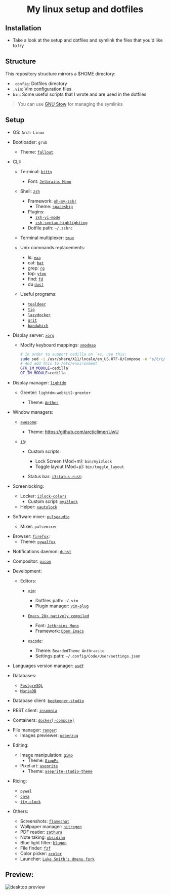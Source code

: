 <h1 align="center">My linux setup and dotfiles</h1>

## Installation

- Take a look at the setup and dotfiles and symlink the files that you'd like to try

## Structure

This repository structure mirrors a \$HOME directory:

- `.config`: Dotfiles directory
- `.vim`: Vim configuration files
- `bin`: Some useful scripts that I wrote and are used in the dotfiles

> You can use [GNU Stow](https://www.gnu.org/software/stow/) for managing the symlinks

## Setup

- OS: `Arch Linux`

- Bootloader: `grub`

  - Theme: [`fallout`](https://github.com/shvchk/fallout-grub-theme)

- CLI:

  - Terminal: [`kitty`](https://wiki.archlinux.org/index.php/Kitty#Installation)

    - Font: [`Jetbrains Mono`](https://archlinux.org/packages/community/any/ttf-jetbrains-mono)

  - Shell: [`zsh`](https://wiki.archlinux.org/index.php/zsh#Installation)

    - Framework: [`oh-my-zsh!`](https://github.com/ohmyzsh/ohmyzsh#basic-installation)
      - Theme: [`spaceship`](https://github.com/denysdovhan/spaceship-prompt)
    - Plugins:
      - [`zsh-vi-mode`](https://github.com/jeffreytse/zsh-vi-mode#arch-linux-aur)
      - [`zsh-syntax-highlighting`](https://github.com/zsh-users/zsh-syntax-highlighting/blob/master/INSTALL.md#oh-my-zsh)
    - Dotfile path: `~/.zshrc`

  - Terminal multiplexer: [`tmux`](https://wiki.archlinux.org/index.php/Tmux#Installation)

  - Unix commands replacements:

    - ls: [`exa`](https://github.com/ogham/exa#arch-linux)
    - cat: [`bat`](https://github.com/sharkdp/bat#on-arch-linux)
    - grep: [`rg`](https://github.com/BurntSushi/ripgrep#installation)
    - top: [`ytop`](https://github.com/cjbassi/ytop#installation)
    - find: [`fd`](https://github.com/sharkdp/fd#on-arch-linux)
    - du [`dust`](https://github.com/bootandy/dust)

  - Useful programs:
    - [`tealdeer`](https://github.com/dbrgn/tealdeer)
    - [`tig`](https://github.com/jonas/tig)
    - [`lazydocker`](https://github.com/jesseduffield/lazydocker)
    - [`grit`](https://github.com/climech/grit)
    - [`bandwhich`](https://github.com/imsnif/bandwhich)

* Display server: [`xorg`](https://wiki.archlinux.org/index.php/xorg#Installation)

  - Modify keyboard mappings: [`xmodmap`](https://wiki.archlinux.org/index.php/xmodmap#Installation)
    ```bash
    # In order to support cedilla on ´+c, use this:
    sudo sed -i /usr/share/X11/locale/en_US.UTF-8/Compose -e 's/ć/ç/g' -e 's/Ć/Ç/g'
    # And add this to /etc/environment
    GTK_IM_MODULE=cedilla
    QT_IM_MODULE=cedilla
    ```

* Display manager: [`lightdm`](https://wiki.archlinux.org/index.php/LightDM#Installation)

  - Greeter: `lightdm-webkit2-greeter`

    - Theme: [`Aether`](https://github.com/NoiSek/Aether#installation)

* Window managers:

  - [`awesome`](https://wiki.archlinux.org/index.php/awesome#Installation):

    - Theme: https://github.com/arcticlimer/UwU

  - [`i3`](https://wiki.archlinux.org/index.php/i3):

    - Custom scripts:

      - Lock Screen (Mod+m): `bin/myi3lock`
      - Toggle layout (Mod+p): `bin/toggle_layout`

    - Status bar: [`i3status-rust`](https://github.com/greshake/i3status-rust):

* Screenlocking:

  - Locker: [`i3lock-colors`](https://aur.archlinux.org/packages/i3lock-color/)
    - Custom script: [`myi3lock`](bin/myi3lock)
  - Helper: [`xautolock`](https://archlinux.org/packages/community/x86_64/xautolock)

* Software mixer: [`pulseaudio`](https://wiki.archlinux.org/index.php/PulseAudio#Installation)

  - Mixer: `pulsemixer`

- Browser: [`firefox`](https://wiki.archlinux.org/index.php/Firefox#Installing):
  - Theme: [`pywalfox`](https://github.com/frewacom/pywalfox)

* Notifications daemon: [`dunst`](https://wiki.archlinux.org/index.php/Dunst#Installation)

* Compositor: [`picom`](https://wiki.archlinux.org/index.php/Picom#Installation)

* Development:

  - Editors:

    - [`vim`](https://wiki.archlinux.org/index.php/vim#Installation):

      - Dotfiles path: `~/.vim`
      - Plugin manager: [`vim-plug`](https://github.com/junegunn/vim-plug#installation)

    - [`Emacs 28+ natively compiled`](https://aur.archlinux.org/packages/emacs-native-comp-git)

      - Font: [`Jetbrains Mono`](https://archlinux.org/packages/community/any/ttf-jetbrains-mono)
      - Framework: [`Doom Emacs`](https://github.com/hlissner/doom-emacs#install)

    - [`vscode`](https://aur.archlinux.org/packages/visual-studio-code-bin/):

      - Theme: `BeardedTheme Anthracite`
      - Settings path: `~/.config/Code/User/settings.json`

- Languages version manager: [`asdf`](https://asdf-vm.com/#/core-manage-asdf?id=asdf)

- Databases:

  - [`PostgreSQL`](https://wiki.archlinux.org/index.php/PostgreSQL)
  - [`MariaDB`](https://wiki.archlinux.org/index.php/MariaDB)

- Database client: [`beekeeper-studio`](https://aur.archlinux.org/packages/beekeeper-studio-bin/)
- REST client: [`insomnia`](https://aur.archlinux.org/packages/insomnia/)
- Containers: [`docker[-compose]`](https://wiki.archlinux.org/index.php/Docker)

* File manager: [`ranger`](https://wiki.archlinux.org/index.php/ranger):
  - Images previewer: [`ueberzug`](https://archlinux.org/packages/community/x86_64/ueberzug/)

- Editing:

  - Image manipulation: [`gimp`](https://wiki.archlinux.org/index.php/GIMP#Installation)
    - Theme: [`GimpPs`](https://github.com/doctormo/GimpPs#basic-installation)
  - Pixel art: [`aseprite`](https://aur.archlinux.org/packages/aseprite/)
    - Theme: [`aseprite-studio-theme`](https://github.com/Lyutria/aseprite-studio-theme#usage)

- Ricing:

  - [`pywal`](https://github.com/dylanaraps/pywal)
  - [`cava`](https://aur.archlinux.org/packages/cava)
  - [`tty-clock`](https://aur.archlinux.org/packages/tty-clock)

- Others:

  - Screenshots: [`flameshot`](https://wiki.archlinux.org/index.php/Flameshot)
  - Wallpaper manager: [`nitrogen`](https://wiki.archlinux.org/index.php/nitrogen)
  - PDF reader: [`zathura`](https://wiki.archlinux.org/index.php/zathura#Installation)
  - Note taking: [`obsidian`](https://aur.archlinux.org/packages/obsidian-insider/)
  - Blue light filter: [`blugon`](https://aur.archlinux.org/packages/blugon)
  - File finder: [`fzf`](https://wiki.archlinux.org/index.php/fzf#Installation)
  - Color picker: [`xcolor`](https://github.com/Soft/xcolor#arch-linux)
  - Launcher: [`Luke Smith's dmenu fork`](https://github.com/LukeSmithxyz/dmenu)

## Preview:
<img src="https://i.imgur.com/9xersCi.png" alt="desktop preview">

